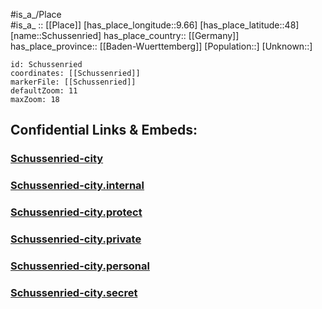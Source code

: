 ﻿---
location: [48,9.66] 
mapzoom: [7,12] 
mapmarker: city 
type: City
tags:
- geo/City


SpocWebEntityId: 34083
isDeleted: false
confidential: public

---
#is_a_/Place  
#is_a_ :: [[Place]] 
[has_place_longitude::9.66] 
[has_place_latitude::48] 
[name::Schussenried] 
has_place_country:: [[Germany]]  
has_place_province:: [[Baden-Wuerttemberg]] 
[Population::] 
[Unknown::] 


```leaflet
id: Schussenried
coordinates: [[Schussenried]] 
markerFile: [[Schussenried]] 
defaultZoom: 11 
maxZoom: 18
```


## Confidential Links & Embeds: 

### [Schussenried-city](/_public/Earth/Continent/Europe/Europe~Central/Germany/Germany~West/Baden-Wuerttemberg/counties~BW/Biberach/cities~Biberach/Bad_Schussenried/boroughs~Schussenried/Schussenried-city.md) 

### [Schussenried-city.internal](/_internal/Earth/Continent/Europe/Europe~Central/Germany/Germany~West/Baden-Wuerttemberg/counties~BW/Biberach/cities~Biberach/Bad_Schussenried/boroughs~Schussenried/Schussenried-city.internal.md) 

### [Schussenried-city.protect](/_protect/Earth/Continent/Europe/Europe~Central/Germany/Germany~West/Baden-Wuerttemberg/counties~BW/Biberach/cities~Biberach/Bad_Schussenried/boroughs~Schussenried/Schussenried-city.protect.md) 

### [Schussenried-city.private](/_private/Earth/Continent/Europe/Europe~Central/Germany/Germany~West/Baden-Wuerttemberg/counties~BW/Biberach/cities~Biberach/Bad_Schussenried/boroughs~Schussenried/Schussenried-city.private.md) 

### [Schussenried-city.personal](/_personal/Earth/Continent/Europe/Europe~Central/Germany/Germany~West/Baden-Wuerttemberg/counties~BW/Biberach/cities~Biberach/Bad_Schussenried/boroughs~Schussenried/Schussenried-city.personal.md) 

### [Schussenried-city.secret](/_secret/Earth/Continent/Europe/Europe~Central/Germany/Germany~West/Baden-Wuerttemberg/counties~BW/Biberach/cities~Biberach/Bad_Schussenried/boroughs~Schussenried/Schussenried-city.secret.md) 
